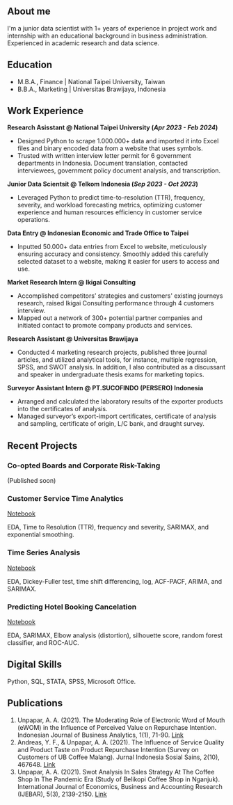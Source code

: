 ## About me
I'm a junior data scientist with 1+ years of experience in project work and internship with an educational background in business administration. Experienced in academic research and
data science.

## Education
- M.B.A., Finance | National Taipei University, Taiwan
- B.B.A., Marketing | Universitas Brawijaya, Indonesia

## Work Experience
**Research Asisstant @ National Taipei University (_Apr 2023 - Feb 2024_)**
- Designed Python to scrape 1.000.000+ data and imported it into Excel files and binary encoded data from
a website that uses symbols.
- Trusted with written interview letter permit for 6 government departments in Indonesia. Document
translation, contacted interviewees, government policy document analysis, and transcription.

**Junior Data Scientsit @ Telkom Indonesia (_Sep 2023 - Oct 2023_)**
- Leveraged Python to predict time-to-resolution (TTR), frequency, severity, and workload forecasting
metrics, optimizing customer experience and human resources efficiency in customer service operations.

**Data Entry @ Indonesian Economic and Trade Office to Taipei**
- Inputted 50.000+ data entries from Excel to website, meticulously ensuring accuracy and consistency.
Smoothly added this carefully selected dataset to a website, making it easier for users to access and use.
  
**Market Research Intern @ Ikigai Consulting**
- Accomplished competitors’ strategies and customers' existing journeys research, raised Ikigai Consulting
performance through 4 customers interview.
- Mapped out a network of 300+ potential partner companies and initiated contact to promote company
products and services.

**Research Assistant @ Universitas Brawijaya**
- Conducted 4 marketing research projects, published three journal articles, and utilized analytical tools, for instance, multiple regression, SPSS, and SWOT analysis. In addition, I also contributed as a discussant and speaker in undergraduate thesis exams for marketing topics.
  
**Surveyor Assistant Intern @ PT.SUCOFINDO (PERSERO) Indonesia**
- Arranged and calculated the laboratory results of the exporter products into the certificates of analysis.
- Managed surveyor’s export-import certificates, certificate of analysis and sampling, certificate of origin, L/C bank, and draught survey.
  
## Recent Projects
### Co-opted Boards and Corporate Risk-Taking
(Published soon)

### Customer Service Time Analytics
[Notebook](https://colab.research.google.com/drive/1zKrhto0OM6V56agUULaT05reMobv4PNe)

EDA, Time to Resolution (TTR), frequency and severity, SARIMAX, and exponential smoothing.

### Time Series Analysis
[Notebook](https://colab.research.google.com/drive/1jy0mchSVVmY2UP39ANjDsp9RMPsLIMjE#scrollTo=eTtrlJCeBDs7)

EDA, Dickey-Fuller test, time shift differencing, log, ACF-PACF, ARIMA, and SARIMAX.

### Predicting Hotel Booking Cancelation
[Notebook](https://colab.research.google.com/drive/153X3CiPITSeNiuM_nAkVw7uH0M-FggRh#scrollTo=5eFaeCTp5wy2)

EDA, SARIMAX, Elbow analysis (distortion), silhouette score, random forest classifier, and ROC-AUC.

## Digital Skills
Python, SQL, STATA, SPSS, Microsoft Office.

## Publications
1. Unpapar, A. A. (2021). The Moderating Role of Electronic Word of Mouth (eWOM) in the Influence of Perceived Value on Repurchase Intention. Indonesian Journal of Business Analytics, 1(1), 71-90. [Link](https://journal.formosapublisher.org/index.php/ijba/article/view/6)
2. Andreas, Y. F., & Unpapar, A. A. (2021). The Influence of Service Quality and Product Taste on Product Repurchase Intention (Survey on Customers of UB Coffee Malang). Jurnal Indonesia Sosial Sains, 2(10), 467648. [Link](https://jiss.publikasiindonesia.id/index.php/jiss/article/view/440)
3. Unpapar, A. A. (2021). Swot Analysis In Sales Strategy At The Coffee Shop In The Pandemic Era (Study of Belikopi Coffee Shop in Nganjuk). International Journal of Economics, Business and Accounting Research (IJEBAR), 5(3), 2139-2150. [Link](https://jurnal.stie-aas.ac.id/index.php/IJEBAR/article/view/2790)
